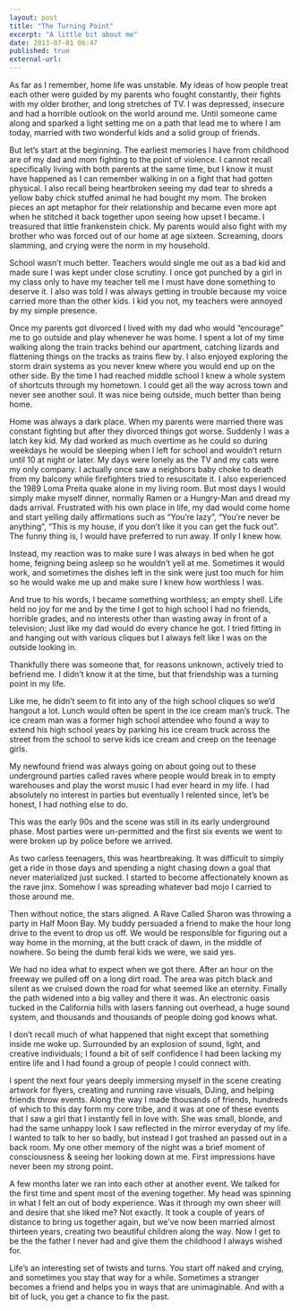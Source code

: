 ```yaml
---
layout: post
title: "The Turning Point"
excerpt: "A little bit about me" 
date: 2013-07-01 06:47
published: true
external-url:
---
```

As far as I remember, home life was unstable. My ideas of how people treat each other were guided by my parents who fought constantly, their fights with my older brother, and long stretches of TV. I was depressed, insecure and had a horrible outlook on the world around me. Until someone came along and sparked a light setting me on a path that lead me to where I am today, married with two wonderful kids and a solid group of friends.

But let’s start at the beginning. The earliest memories I have from childhood are of my dad and mom fighting to the point of violence. I cannot recall specifically living with both parents at the same time, but I know it must have happened as I can remember walking in on a fight that had gotten physical. I also recall being heartbroken seeing my dad tear to shreds a yellow baby chick stuffed animal he had bought my mom. The broken pieces an apt metaphor for their relationship and became even more apt when he stitched it back together upon seeing how upset I became. I treasured that little frankenstein chick. My parents would also fight with my brother who was forced out of our home at age sixteen. Screaming, doors slamming, and crying were the norm in my household.

School wasn’t much better. Teachers would single me out as a bad kid and made sure I was kept under close scrutiny. I once got punched by a girl in my class only to have my teacher tell me I must have done something to deserve it. I also was told I was always getting in trouble because my voice carried more than the other kids. I kid you not, my teachers were annoyed by my simple presence.

Once my parents got divorced I lived with my dad who would “encourage” me to go outside and play whenever he was home. I spent a lot of my time walking along the train tracks behind our apartment, catching lizards and flattening things on the tracks as trains flew by. I also enjoyed exploring the storm drain systems as you never knew where you would end up on the other side. By the time I had reached middle school I knew a whole system of shortcuts through my hometown. I could get all the way across town and never see another soul. It was nice being outside, much better than being home.

Home was always a dark place. When my parents were married there was constant fighting but after they divorced things got worse. Suddenly I was a latch key kid. My dad worked as much overtime as he could so during weekdays he would be sleeping when I left for school and wouldn’t return until 10 at night or later. My days were lonely as the TV and my cats were my only company. I actually once saw a neighbors baby choke to death from my balcony while firefighters tried to resuscitate it. I also experienced the 1989 Loma Preita quake alone in my living room. But most days I would simply make myself dinner, normally Ramen or a Hungry-Man and dread my dads arrival. Frustrated with his own place in life, my dad would come home and start yelling daily affirmations such as “You’re lazy”, “You’re never be anything”, “This is my house, if you don’t like it you can get the fuck out”. The funny thing is, I would have preferred to run away. If only I knew how.

Instead, my reaction was to make sure I was always in bed when he got home, feigning being asleep so he wouldn’t yell at me. Sometimes it would work, and sometimes the dishes left in the sink were just too much for him so he would wake me up and make sure I knew how worthless I was.

And true to his words, I became something worthless; an empty shell. Life held no joy for me and by the time I got to high school I had no friends, horrible grades, and no interests other than wasting away in front of a television; Just like my dad would do every chance he got. I tried fitting in and hanging out with various cliques but I always felt like I was on the outside looking in.

Thankfully there was someone that, for reasons unknown, actively tried to befriend me. I didn’t know it at the time, but that friendship was a turning point in my life.

Like me, he didn’t seem to fit into any of the high school cliques so we’d hangout a lot. Lunch would often be spent in the ice cream man’s truck. The ice cream man was a former high school attendee who found a way to extend his high school years by parking his ice cream truck across the street from the school to serve kids ice cream and creep on the teenage girls.

My newfound friend was always going on about going out to these underground parties called raves where people would break in to empty warehouses and play the worst music I had ever heard in my life. I had absolutely no interest in parties but eventually I relented since, let’s be honest, I had nothing else to do.

This was the early 90s and the scene was still in its early underground phase. Most parties were un-permitted and the first six events we went to were broken up by police before we arrived.

As two carless teenagers, this was heartbreaking. It was difficult to simply get a ride in those days and spending a night chasing down a goal that never materialized just sucked. I started to become affectionately known as the rave jinx. Somehow I was spreading whatever bad mojo I carried to those around me.

Then without notice, the stars aligned. A Rave Called Sharon was throwing a party in Half Moon Bay. My buddy persuaded a friend to make the hour long drive to the event to drop us off. We would be responsible for figuring out a way home in the morning, at the butt crack of dawn, in the middle of nowhere. So being the dumb feral kids we were, we said yes.

We had no idea what to expect when we got there. After an hour on the freeway we pulled off on a long dirt road. The area was pitch black and silent as we cruised down the road for what seemed like an eternity. Finally the path widened into a big valley and there it was. An electronic oasis tucked in the California hills with lasers fanning out overhead, a huge sound system, and thousands and thousands of people doing god knows what.

I don’t recall much of what happened that night except that something inside me woke up. Surrounded by an explosion of sound, light, and creative individuals; I found a bit of self confidence I had been lacking my entire life and I had found a group of people I could connect with.

I spent the next four years deeply immersing myself in the scene creating artwork for flyers, creating and running rave visuals, DJing, and helping friends throw events. Along the way I made thousands of friends, hundreds of which to this day form my core tribe, and it was at one of these events that I saw a girl that I instantly fell in love with. She was small, blonde, and had the same unhappy look I saw reflected in the mirror everyday of my life. I wanted to talk to her so badly, but instead I got trashed an passed out in a back room. My one other memory of the night was a brief moment of consciousness & seeing her looking down at me. First impressions have never been my strong point.

A few months later we ran into each other at another event. We talked for the first time and spent most of the evening together. My head was spinning in what I felt an out of body experience. Was it through my own sheer will and desire that she liked me? Not exactly. It took a couple of years of distance to bring us together again, but we’ve now been married almost thirteen years, creating two beautiful children along the way. Now I get to be the the father I never had and give them the childhood I always wished for.

Life’s an interesting set of twists and turns. You start off naked and crying, and sometimes you stay that way for a while. Sometimes a stranger becomes a friend and helps you in ways that are unimaginable. And with a bit of luck, you get a chance to fix the past.
